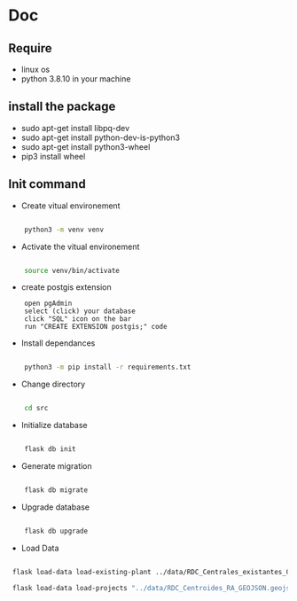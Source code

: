 # Doc

## Require

- linux os
- python 3.8.10 in your machine 


## install the package

- sudo apt-get install libpq-dev
- sudo apt-get install python-dev-is-python3
- sudo apt-get install python3-wheel
- pip3 install wheel

## Init command

- Create vitual environement

```bash

    python3 -m venv venv

```


- Activate the vitual environement

```bash

    source venv/bin/activate

```

- create postgis extension
```
    open pgAdmin
    select (click) your database
    click "SQL" icon on the bar
    run "CREATE EXTENSION postgis;" code
```


- Install dependances

```bash

    python3 -m pip install -r requirements.txt

```


- Change directory

```bash

    cd src

```

- Initialize database

```bash

    flask db init 

```
- Generate migration

```bash

    flask db migrate 

```
- Upgrade database

```bash

    flask db upgrade 

```

- Load Data
```bash

 flask load-data load-existing-plant ../data/RDC_Centrales_existantes_GEOJSON.geojson

 flask load-data load-projects "../data/RDC_Centroides_RA_GEOJSON.geojson"  "../data/RDC_Rayons_d_action_GEOJSON.geojson"

```